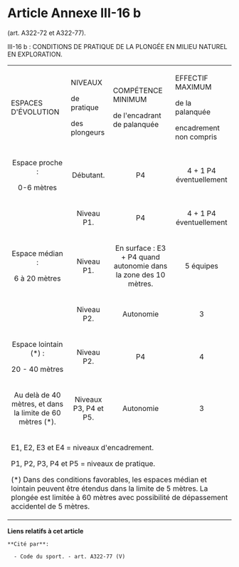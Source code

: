 # Article Annexe III-16 b

(art. A322-72 et A322-77). 

III-16 b : CONDITIONS DE PRATIQUE DE LA PLONGÉE EN MILIEU NATUREL EN EXPLORATION.

<table>
  <tbody>
    <tr>
      <td>

ESPACES D'ÉVOLUTION

</td>
      <td>

NIVEAUX

de pratique

des plongeurs

</td>
      <td>

COMPÉTENCE MINIMUM

de l'encadrant de palanquée

</td>
      <td colspan="2">

EFFECTIF MAXIMUM

de la palanquée

encadrement non compris

</td>
    </tr>
    <tr>
      <td align="center">

Espace proche :

0-6 mètres

</td>
      <td align="center">

Débutant.

</td>
      <td align="center">

P4

</td>
      <td align="center">

4 + 1 P4 éventuellement

</td>
    </tr>
    <tr>
      <td align="center">

</td>
      <td align="center">

Niveau P1.

</td>
      <td align="center">

P4

</td>
      <td align="center">

4 + 1 P4 éventuellement

</td>
    </tr>
    <tr>
      <td align="center">

Espace médian :

6 à 20 mètres

</td>
      <td align="center">

Niveau P1.

</td>
      <td align="center">

En surface : E3 + P4 quand autonomie dans la zone des 10 mètres.

</td>
      <td align="center">

5 équipes

</td>
    </tr>
    <tr>
      <td align="center">

</td>
      <td align="center">

Niveau P2.

</td>
      <td align="center">

Autonomie

</td>
      <td align="center">

3

</td>
    </tr>
    <tr>
      <td align="center">

Espace lointain (*) :

20 - 40 mètres

</td>
      <td align="center">

Niveau P2.

</td>
      <td align="center">

P4

</td>
      <td align="center">

4

</td>
    </tr>
    <tr>
      <td align="center">

Au delà de 40 mètres, et dans la limite de 60 mètres (*).

</td>
      <td align="center">

Niveaux P3, P4 et P5.

</td>
      <td align="center">

Autonomie

</td>
      <td align="center">

3

</td>
    </tr>
    <tr>
      <td colspan="5">

E1, E2, E3 et E4 = niveaux d'encadrement.

P1, P2, P3, P4 et P5 = niveaux de pratique.

(*) Dans des conditions favorables, les espaces médian et lointain peuvent être étendus dans la limite de 5 mètres. La
plongée est limitée à 60 mètres avec possibilité de dépassement accidentel de 5 mètres.

</td>
    </tr>
  </tbody>
</table>

**Liens relatifs à cet article**

	**Cité par**:

	  - Code du sport. - art. A322-77 (V)

